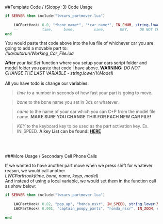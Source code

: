 ##Template Code / (Sloppy :3) Code Usage

```lua
if SERVER then include("lwcars_partmover.lua")
	
	LWCPartHook( 0.0, "*bone_name*", "*car_name*", IN_ENUM, string.lower(V.Model) )
	--	         time,     bone,         name,       KEY,     DO NOT CHANGE THIS 
end
```

You would paste that code above into the lua file of whichever car you are going to add a movable part to: <br/>
*/lua/autorun/Working_Car_File.lua*

**After** your *list.Set* function where you setup your cars script folder and model folder you paste that code I have above.
**WARNING:** *DO NOT CHANGE THE LAST VARIABLE - string.lower(V.Model)*<br/><br/>
All you have todo is change our variables:
>*time* to a number in seconds of how fast your part is going to move.

>*bone* to the bone name you set in 3ds or whatever.

>*name* to the name of your car which you can C+P from the model file name. **MAKE SURE YOU CHANGE THIS FOR EACH NEW CAR FILE!**

>*KEY* to the keyboard key to be used as the part activation key. Ex. IN_SPEED. **A key List can be found: [HERE](https://wiki.garrysmod.com/page/Enums/IN)**

<br/><br/><br/>
###More Usage / Secondary Cell Phone Calls

If we wanted to have another part move when we press shift for whatever reason, we would call another <br/>*LWCPartHook(time, bone, name, keyp, model)*
<br/>And instead of using a local variable, we would set them in the function call as show below: 

```lua
if SERVER then include("lwcars_partmover.lua")
	
	LWCPartHook( 0.02, "pop_up", "honda_nsxr", IN_SPEED, string.lower(V.Model) )
	LWCPartHook( 0.001, "captain_poopy_pantz", "honda_nsxr", IN_ZOOM, string.lower(V.Model) )
	
end
```
